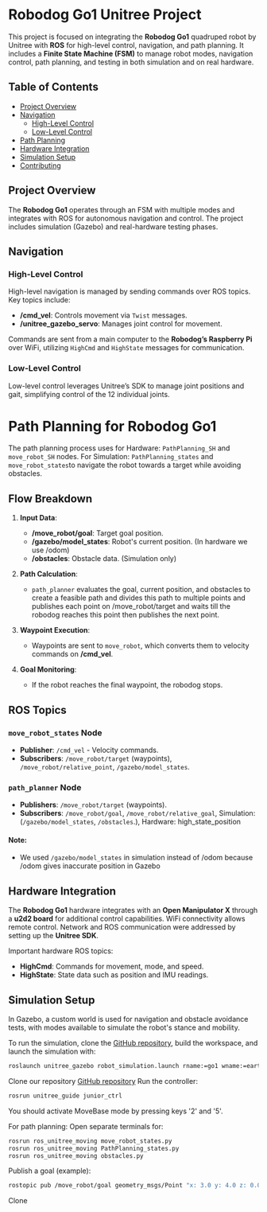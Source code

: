 # Robodog Go1 Unitree Project

This project is focused on integrating the **Robodog Go1** quadruped robot by Unitree with **ROS** for high-level control, navigation, and path planning. It includes a **Finite State Machine (FSM)** to manage robot modes, navigation control, path planning, and testing in both simulation and on real hardware.

## Table of Contents

- [Project Overview](#project-overview)
- [Navigation](#navigation)
  - [High-Level Control](#high-level-control)
  - [Low-Level Control](#low-level-control)
- [Path Planning](#path-planning)
- [Hardware Integration](#hardware-integration)
- [Simulation Setup](#simulation-setup)
- [Contributing](#contributing)

## Project Overview

The **Robodog Go1** operates through an FSM with multiple modes and integrates with ROS for autonomous navigation and control. The project includes simulation (Gazebo) and real-hardware testing phases.

## Navigation

### High-Level Control

High-level navigation is managed by sending commands over ROS topics. Key topics include:

- **/cmd_vel**: Controls movement via `Twist` messages.
- **/unitree_gazebo_servo**: Manages joint control for movement.

Commands are sent from a main computer to the **Robodog’s Raspberry Pi** over WiFi, utilizing `HighCmd` and `HighState` messages for communication.

### Low-Level Control

Low-level control leverages Unitree’s SDK to manage joint positions and gait, simplifying control of the 12 individual joints.

# Path Planning for Robodog Go1

The path planning process uses for Hardware: `PathPlanning_SH` and `move_robot_SH` nodes. For Simulation: `PathPlanning_states` and `move_robot_states`to navigate the robot towards a target while avoiding obstacles.

## Flow Breakdown

1. **Input Data**:
   - **/move_robot/goal**: Target goal position.
   - **/gazebo/model_states**: Robot's current position. (In hardware we use /odom)
   - **/obstacles**: Obstacle data. (Simulation only)

2. **Path Calculation**:
   - `path_planner` evaluates the goal, current position, and obstacles to create a feasible path and divides this path to multiple points and publishes each point on /move_robot/target and waits till the robodog reaches this point then publishes the next point.

3. **Waypoint Execution**:
   - Waypoints are sent to `move_robot`, which converts them to velocity commands on **/cmd_vel**.

4. **Goal Monitoring**:
   - If the robot reaches the final waypoint, the robodog stops.

## ROS Topics

### `move_robot_states` Node
- **Publisher**: `/cmd_vel` - Velocity commands.
- **Subscribers**: `/move_robot/target` (waypoints), `/move_robot/relative_point`, `/gazebo/model_states`.

### `path_planner` Node
- **Publishers**: `/move_robot/target` (waypoints).
- **Subscribers**: `/move_robot/goal`, `/move_robot/relative_goal`, Simulation:(`/gazebo/model_states`, `/obstacles`.), Hardware: high_state_position
#### Note:
- We used `/gazebo/model_states` in simulation instead of /odom because /odom gives inaccurate position in Gazebo

## Hardware Integration

The **Robodog Go1** hardware integrates with an **Open Manipulator X** through a **u2d2 board** for additional control capabilities. WiFi connectivity allows remote control. Network and ROS communication were addressed by setting up the **Unitree SDK**.

Important hardware ROS topics:

- **HighCmd**: Commands for movement, mode, and speed.
- **HighState**: State data such as position and IMU readings.

## Simulation Setup

In Gazebo, a custom world is used for navigation and obstacle avoidance tests, with modes available to simulate the robot's stance and mobility. 

To run the simulation, clone the [GitHub repository](https://github.com/macc-n/ros_unitree.git), build the workspace, and launch the simulation with:
```bash
roslaunch unitree_gazebo robot_simulation.launch rname:=go1 wname:=earth
```
Clone our repository [GitHub repository](https://github.com/Sheero-git/IAS_Nov-24_WS.git)
Run the controller:
```bash
rosrun unitree_guide junior_ctrl
```
You should activate MoveBase mode by pressing keys '2' and '5'.

For path planning:
Open separate terminals for:
```bash
rosrun ros_unitree_moving move_robot_states.py
rosrun ros_unitree_moving PathPlanning_states.py
rosrun ros_unitree_moving obstacles.py
```
Publish a goal (example):
```bash
rostopic pub /move_robot/goal geometry_msgs/Point "x: 3.0 y: 4.0 z: 0.0"
```

Clone 

